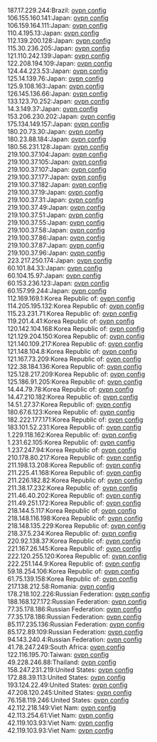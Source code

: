 187.17.229.244:Brazil: [ovpn config](vpn/187_17_229_244.ovpn)  
106.155.160.141:Japan: [ovpn config](vpn/106_155_160_141.ovpn)  
106.159.164.111:Japan: [ovpn config](vpn/106_159_164_111.ovpn)  
110.4.195.13:Japan: [ovpn config](vpn/110_4_195_13.ovpn)  
112.139.200.128:Japan: [ovpn config](vpn/112_139_200_128.ovpn)  
115.30.236.205:Japan: [ovpn config](vpn/115_30_236_205.ovpn)  
121.110.242.139:Japan: [ovpn config](vpn/121_110_242_139.ovpn)  
122.208.194.109:Japan: [ovpn config](vpn/122_208_194_109.ovpn)  
124.44.223.53:Japan: [ovpn config](vpn/124_44_223_53.ovpn)  
125.14.139.76:Japan: [ovpn config](vpn/125_14_139_76.ovpn)  
125.9.108.163:Japan: [ovpn config](vpn/125_9_108_163.ovpn)  
126.145.136.66:Japan: [ovpn config](vpn/126_145_136_66.ovpn)  
133.123.70.252:Japan: [ovpn config](vpn/133_123_70_252.ovpn)  
14.3.149.37:Japan: [ovpn config](vpn/14_3_149_37.ovpn)  
153.206.230.202:Japan: [ovpn config](vpn/153_206_230_202.ovpn)  
175.134.149.157:Japan: [ovpn config](vpn/175_134_149_157.ovpn)  
180.20.73.30:Japan: [ovpn config](vpn/180_20_73_30.ovpn)  
180.23.88.184:Japan: [ovpn config](vpn/180_23_88_184.ovpn)  
180.56.231.128:Japan: [ovpn config](vpn/180_56_231_128.ovpn)  
219.100.37.104:Japan: [ovpn config](vpn/219_100_37_104.ovpn)  
219.100.37.105:Japan: [ovpn config](vpn/219_100_37_105.ovpn)  
219.100.37.107:Japan: [ovpn config](vpn/219_100_37_107.ovpn)  
219.100.37.177:Japan: [ovpn config](vpn/219_100_37_177.ovpn)  
219.100.37.182:Japan: [ovpn config](vpn/219_100_37_182.ovpn)  
219.100.37.19:Japan: [ovpn config](vpn/219_100_37_19.ovpn)  
219.100.37.31:Japan: [ovpn config](vpn/219_100_37_31.ovpn)  
219.100.37.49:Japan: [ovpn config](vpn/219_100_37_49.ovpn)  
219.100.37.51:Japan: [ovpn config](vpn/219_100_37_51.ovpn)  
219.100.37.55:Japan: [ovpn config](vpn/219_100_37_55.ovpn)  
219.100.37.58:Japan: [ovpn config](vpn/219_100_37_58.ovpn)  
219.100.37.86:Japan: [ovpn config](vpn/219_100_37_86.ovpn)  
219.100.37.87:Japan: [ovpn config](vpn/219_100_37_87.ovpn)  
219.100.37.96:Japan: [ovpn config](vpn/219_100_37_96.ovpn)  
223.217.250.174:Japan: [ovpn config](vpn/223_217_250_174.ovpn)  
60.101.84.33:Japan: [ovpn config](vpn/60_101_84_33.ovpn)  
60.104.15.97:Japan: [ovpn config](vpn/60_104_15_97.ovpn)  
60.153.236.123:Japan: [ovpn config](vpn/60_153_236_123.ovpn)  
60.157.99.244:Japan: [ovpn config](vpn/60_157_99_244.ovpn)  
112.169.169.1:Korea Republic of: [ovpn config](vpn/112_169_169_1.ovpn)  
114.205.195.132:Korea Republic of: [ovpn config](vpn/114_205_195_132.ovpn)  
115.23.231.71:Korea Republic of: [ovpn config](vpn/115_23_231_71.ovpn)  
119.201.4.41:Korea Republic of: [ovpn config](vpn/119_201_4_41.ovpn)  
120.142.104.168:Korea Republic of: [ovpn config](vpn/120_142_104_168.ovpn)  
121.129.204.150:Korea Republic of: [ovpn config](vpn/121_129_204_150.ovpn)  
121.140.109.217:Korea Republic of: [ovpn config](vpn/121_140_109_217.ovpn)  
121.148.104.8:Korea Republic of: [ovpn config](vpn/121_148_104_8.ovpn)  
121.167.73.209:Korea Republic of: [ovpn config](vpn/121_167_73_209.ovpn)  
122.38.184.136:Korea Republic of: [ovpn config](vpn/122_38_184_136.ovpn)  
125.128.217.209:Korea Republic of: [ovpn config](vpn/125_128_217_209.ovpn)  
125.186.91.205:Korea Republic of: [ovpn config](vpn/125_186_91_205.ovpn)  
14.44.79.78:Korea Republic of: [ovpn config](vpn/14_44_79_78.ovpn)  
14.47.210.182:Korea Republic of: [ovpn config](vpn/14_47_210_182.ovpn)  
14.51.27.37:Korea Republic of: [ovpn config](vpn/14_51_27_37.ovpn)  
180.67.6.123:Korea Republic of: [ovpn config](vpn/180_67_6_123.ovpn)  
182.222.177.171:Korea Republic of: [ovpn config](vpn/182_222_177_171.ovpn)  
183.101.52.231:Korea Republic of: [ovpn config](vpn/183_101_52_231.ovpn)  
1.229.118.162:Korea Republic of: [ovpn config](vpn/1_229_118_162.ovpn)  
1.231.62.105:Korea Republic of: [ovpn config](vpn/1_231_62_105.ovpn)  
1.237.247.94:Korea Republic of: [ovpn config](vpn/1_237_247_94.ovpn)  
210.178.80.217:Korea Republic of: [ovpn config](vpn/210_178_80_217.ovpn)  
211.198.13.208:Korea Republic of: [ovpn config](vpn/211_198_13_208.ovpn)  
211.225.41.168:Korea Republic of: [ovpn config](vpn/211_225_41_168.ovpn)  
211.226.182.82:Korea Republic of: [ovpn config](vpn/211_226_182_82.ovpn)  
211.38.17.232:Korea Republic of: [ovpn config](vpn/211_38_17_232.ovpn)  
211.46.40.202:Korea Republic of: [ovpn config](vpn/211_46_40_202.ovpn)  
211.49.251.172:Korea Republic of: [ovpn config](vpn/211_49_251_172.ovpn)  
218.144.5.117:Korea Republic of: [ovpn config](vpn/218_144_5_117.ovpn)  
218.148.116.198:Korea Republic of: [ovpn config](vpn/218_148_116_198.ovpn)  
218.148.135.229:Korea Republic of: [ovpn config](vpn/218_148_135_229.ovpn)  
218.37.5.234:Korea Republic of: [ovpn config](vpn/218_37_5_234.ovpn)  
220.92.138.37:Korea Republic of: [ovpn config](vpn/220_92_138_37.ovpn)  
221.167.26.145:Korea Republic of: [ovpn config](vpn/221_167_26_145.ovpn)  
222.120.255.120:Korea Republic of: [ovpn config](vpn/222_120_255_120.ovpn)  
222.251.144.9:Korea Republic of: [ovpn config](vpn/222_251_144_9.ovpn)  
59.18.254.106:Korea Republic of: [ovpn config](vpn/59_18_254_106.ovpn)  
61.75.139.158:Korea Republic of: [ovpn config](vpn/61_75_139_158.ovpn)  
217.138.212.58:Romania: [ovpn config](vpn/217_138_212_58.ovpn)  
178.218.102.226:Russian Federation: [ovpn config](vpn/178_218_102_226.ovpn)  
188.168.127.172:Russian Federation: [ovpn config](vpn/188_168_127_172.ovpn)  
77.35.178.186:Russian Federation: [ovpn config](vpn/77_35_178_186.ovpn)  
77.35.178.186:Russian Federation: [ovpn config](vpn/77_35_178_186.ovpn)  
85.117.235.136:Russian Federation: [ovpn config](vpn/85_117_235_136.ovpn)  
85.172.89.109:Russian Federation: [ovpn config](vpn/85_172_89_109.ovpn)  
94.143.240.4:Russian Federation: [ovpn config](vpn/94_143_240_4.ovpn)  
41.78.247.249:South Africa: [ovpn config](vpn/41_78_247_249.ovpn)  
122.116.195.70:Taiwan: [ovpn config](vpn/122_116_195_70.ovpn)  
49.228.246.88:Thailand: [ovpn config](vpn/49_228_246_88.ovpn)  
158.247.231.219:United States: [ovpn config](vpn/158_247_231_219.ovpn)  
172.88.39.113:United States: [ovpn config](vpn/172_88_39_113.ovpn)  
193.124.22.49:United States: [ovpn config](vpn/193_124_22_49.ovpn)  
47.208.120.245:United States: [ovpn config](vpn/47_208_120_245.ovpn)  
76.158.119.246:United States: [ovpn config](vpn/76_158_119_246.ovpn)  
42.112.218.149:Viet Nam: [ovpn config](vpn/42_112_218_149.ovpn)  
42.113.254.61:Viet Nam: [ovpn config](vpn/42_113_254_61.ovpn)  
42.119.103.93:Viet Nam: [ovpn config](vpn/42_119_103_93.ovpn)  
42.119.103.93:Viet Nam: [ovpn config](vpn/42_119_103_93.ovpn)  
